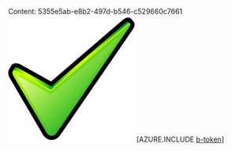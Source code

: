 Content: 5355e5ab-e8b2-497d-b546-c529660c7661![image](496c6522-037c-498c-b622-a38f8c6dd7b4.png)
[AZURE.INCLUDE [b-token](0ef81c11-7789-4d74-8cf5-cdc9ddee1bc0.md)]

